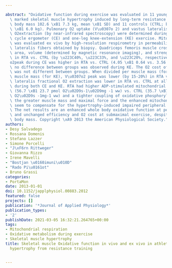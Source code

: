 ---
abstract: "Oxidative function during exercise was evaluated in 11 young athletes with\
  \ marked skeletal muscle hypertrophy induced by long-term resistance training (RTA;\
  \ body mass 102.6 \xB1 7.3 kg, mean \xB1 SD) and 11 controls (CTRL; body mass 77.8\
  \ \xB1 6.0 kg). Pulmonary O2 uptake (V\u0307o 2) and vastus lateralis muscle fractional\
  \ O2extraction (by near-infrared spectroscopy) were determined during an incremental\
  \ cycle ergometer (CE) and one-leg knee-extension (KE) exercise. Mitochondrial respiration\
  \ was evaluated ex vivo by high-resolution respirometry in permeabilized vastus\
  \ lateralis fibers obtained by biopsy. Quadriceps femoris muscle cross-sectional\
  \ area, volume (determined by magnetic resonance imaging), and strength were greater\
  \ in RTA vs. CTRL (by \u223C40%, \u223C33%, and \u223C20%, respectively). V\u0307\
  o2peak during CE was higher in RTA vs. CTRL (4.05 \xB1 0.64 vs. 3.56 \xB1 0.30 l/min);\
  \ no difference between groups was observed during KE. The O2 cost of CE exercise\
  \ was not different between groups. When divided per muscle mass (for CE) or quadriceps\
  \ muscle mass (for KE), V\u0307o2 peak was lower (by 15-20%) in RTA vs. CTRL. Vastus\
  \ lateralis fractional O2 extraction was lower in RTA vs. CTRL at all work rates,\
  \ during both CE and KE. RTA had higher ADP-stimulated mitochondrial respiration\
  \ (56.7 \xB1 23.7 pmol O2\u02D9s-1\u02D9mg -1 ww) vs. CTRL (35.7 \xB1 10.2 pmol\
  \ O2\u02D9s -1mg-1 ww) and a tighter coupling of oxidative phosphorylation. In RTA,\
  \ the greater muscle mass and maximal force and the enhanced mitochondrial respiration\
  \ seem to compensate for the hypertrophy-induced impaired peripheral O2 diffusion.\
  \ The net results are an enhanced whole body oxidative function at peak exercise\
  \ and unchanged efficiency and O2 cost at submaximal exercise, despite a much greater\
  \ body mass. Copyright \xA9 2013 the American Physiological Society."
authors:
- Desy Salvadego
- Rossana Domenis
- Stefano Lazzer
- Simone Porcelli
- "J\xF6rn Rittweger"
- Giovanna Rizzo
- Irene Mavelli
- "Bostjan \u0160imuni\u010D"
- "Rado Pi\u0161ot"
- Bruno Grassi
categories:
- PortaMon
date: 2013-01-01
doi: 10.1152/japplphysiol.00883.2012
featured: false
projects: []
publication: '*Journal of Applied Physiology*'
publication_types:
- '2'
publishDate: 2021-03-05 16:32:21.264765+00:00
tags:
- Mitochondrial respiration
- Oxidative metabolism during exercise
- Skeletal muscle hypertrophy
title: Skeletal muscle Oxidative function in vivo and ex vivo in athletes with marked
  hypertrophy from resistance training

---
